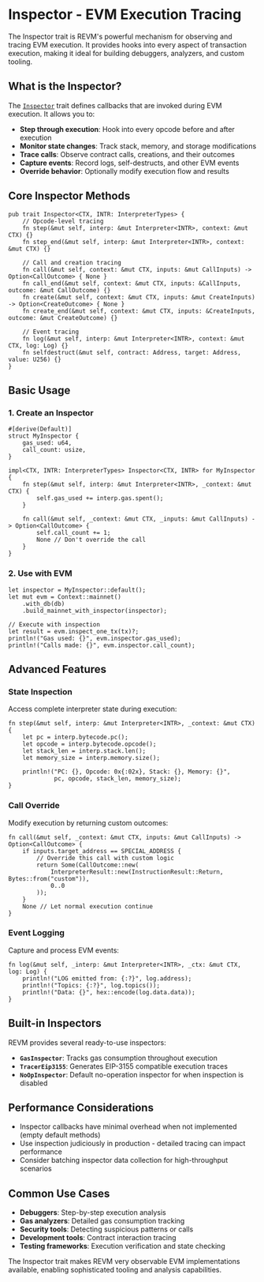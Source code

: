 # Inspector - EVM Execution Tracing

The Inspector trait is REVM's powerful mechanism for observing and tracing EVM execution. It provides hooks into every aspect of transaction execution, making it ideal for building debuggers, analyzers, and custom tooling.

## What is the Inspector?

The [`Inspector`](https://docs.rs/revm-inspector/latest/revm_inspector/trait.Inspector.html) trait defines callbacks that are invoked during EVM execution. It allows you to:

- **Step through execution**: Hook into every opcode before and after execution
- **Monitor state changes**: Track stack, memory, and storage modifications  
- **Trace calls**: Observe contract calls, creations, and their outcomes
- **Capture events**: Record logs, self-destructs, and other EVM events
- **Override behavior**: Optionally modify execution flow and results

## Core Inspector Methods

```rust,ignore
pub trait Inspector<CTX, INTR: InterpreterTypes> {
    // Opcode-level tracing
    fn step(&mut self, interp: &mut Interpreter<INTR>, context: &mut CTX) {}
    fn step_end(&mut self, interp: &mut Interpreter<INTR>, context: &mut CTX) {}
    
    // Call and creation tracing  
    fn call(&mut self, context: &mut CTX, inputs: &mut CallInputs) -> Option<CallOutcome> { None }
    fn call_end(&mut self, context: &mut CTX, inputs: &CallInputs, outcome: &mut CallOutcome) {}
    fn create(&mut self, context: &mut CTX, inputs: &mut CreateInputs) -> Option<CreateOutcome> { None }
    fn create_end(&mut self, context: &mut CTX, inputs: &CreateInputs, outcome: &mut CreateOutcome) {}
    
    // Event tracing
    fn log(&mut self, interp: &mut Interpreter<INTR>, context: &mut CTX, log: Log) {}
    fn selfdestruct(&mut self, contract: Address, target: Address, value: U256) {}
}
```

## Basic Usage

### 1. Create an Inspector

```rust,ignore
#[derive(Default)]
struct MyInspector {
    gas_used: u64,
    call_count: usize,
}

impl<CTX, INTR: InterpreterTypes> Inspector<CTX, INTR> for MyInspector {
    fn step(&mut self, interp: &mut Interpreter<INTR>, _context: &mut CTX) {
        self.gas_used += interp.gas.spent();
    }
    
    fn call(&mut self, _context: &mut CTX, _inputs: &mut CallInputs) -> Option<CallOutcome> {
        self.call_count += 1;
        None // Don't override the call
    }
}
```

### 2. Use with EVM

```rust,ignore
let inspector = MyInspector::default();
let mut evm = Context::mainnet()
    .with_db(db)
    .build_mainnet_with_inspector(inspector);

// Execute with inspection
let result = evm.inspect_one_tx(tx)?;
println!("Gas used: {}", evm.inspector.gas_used);
println!("Calls made: {}", evm.inspector.call_count);
```

## Advanced Features

### State Inspection
Access complete interpreter state during execution:

```rust,ignore
fn step(&mut self, interp: &mut Interpreter<INTR>, _context: &mut CTX) {
    let pc = interp.bytecode.pc();
    let opcode = interp.bytecode.opcode();
    let stack_len = interp.stack.len();
    let memory_size = interp.memory.size();
    
    println!("PC: {}, Opcode: 0x{:02x}, Stack: {}, Memory: {}", 
             pc, opcode, stack_len, memory_size);
}
```

### Call Override
Modify execution by returning custom outcomes:

```rust,ignore
fn call(&mut self, _context: &mut CTX, inputs: &mut CallInputs) -> Option<CallOutcome> {
    if inputs.target_address == SPECIAL_ADDRESS {
        // Override this call with custom logic
        return Some(CallOutcome::new(
            InterpreterResult::new(InstructionResult::Return, Bytes::from("custom")),
            0..0
        ));
    }
    None // Let normal execution continue
}
```

### Event Logging
Capture and process EVM events:

```rust,ignore
fn log(&mut self, _interp: &mut Interpreter<INTR>, _ctx: &mut CTX, log: Log) {
    println!("LOG emitted from: {:?}", log.address);
    println!("Topics: {:?}", log.topics());
    println!("Data: {}", hex::encode(log.data.data));
}
```

## Built-in Inspectors

REVM provides several ready-to-use inspectors:

- **`GasInspector`**: Tracks gas consumption throughout execution
- **`TracerEip3155`**: Generates EIP-3155 compatible execution traces
- **`NoOpInspector`**: Default no-operation inspector for when inspection is disabled

## Performance Considerations

- Inspector callbacks have minimal overhead when not implemented (empty default methods)
- Use inspection judiciously in production - detailed tracing can impact performance
- Consider batching inspector data collection for high-throughput scenarios

## Common Use Cases

- **Debuggers**: Step-by-step execution analysis
- **Gas analyzers**: Detailed gas consumption tracking  
- **Security tools**: Detecting suspicious patterns or calls
- **Development tools**: Contract interaction tracing
- **Testing frameworks**: Execution verification and state checking

The Inspector trait makes REVM very observable EVM implementations available, enabling sophisticated tooling and analysis capabilities.